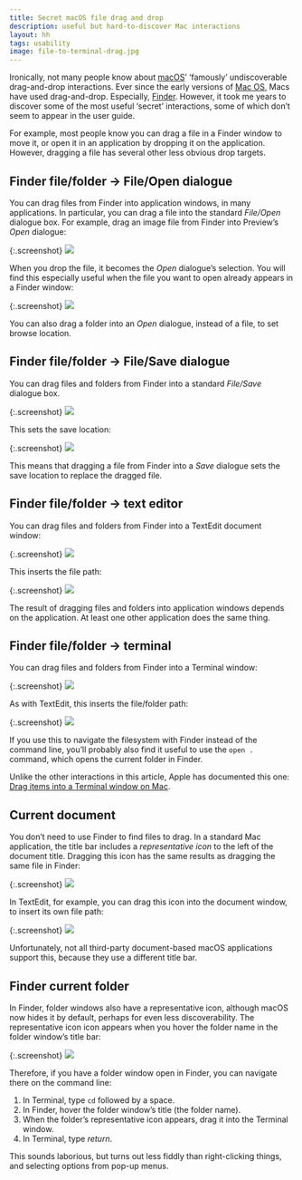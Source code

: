 ```yaml
---
title: Secret macOS file drag and drop
description: useful but hard-to-discover Mac interactions
layout: hh
tags: usability
image: file-to-terminal-drag.jpg
---
```


Ironically, not many people know about [macOS](https://en.wikipedia.org/wiki/MacOS)’
‘famously’ undiscoverable drag-and-drop interactions.
Ever since the early versions of [Mac OS](https://en.wikipedia.org/wiki/Classic_Mac_OS),
Macs have used drag-and-drop.
Especially, [Finder](https://en.wikipedia.org/wiki/Finder_(software)).
However, it took me years to discover some of the most useful ‘secret’ interactions,
some of which don’t seem to appear in the user guide.

For example, most people know you can drag a file in a Finder window to move it,
or open it in an application by dropping it on the application.
However, dragging a file has several other less obvious drop targets.

## Finder file/folder → File/Open dialogue

You can drag files from Finder into application windows, in many applications.
In particular, you can drag a file into the standard _File/Open_ dialogue box.
For example, drag an image file from Finder into Preview’s _Open_ dialogue:

{:.screenshot}
[![](drag-and-drop/file-to-open-dialogue-drag.webp)](drag-and-drop/file-to-open-dialogue-drag.webp)

When you drop the file, it becomes the _Open_ dialogue’s selection.
You will find this especially useful when the file you want to open already appears in a Finder window:

{:.screenshot}
[![](drag-and-drop/file-to-open-dialogue-drop.webp)](drag-and-drop/file-to-open-dialogue-drop.webp)

You can also drag a folder into an _Open_ dialogue, instead of a file,
to set browse location.

## Finder file/folder → File/Save dialogue

You can drag files and folders from Finder into a standard _File/Save_ dialogue box.

{:.screenshot}
[![](drag-and-drop/folder-drag.webp)](drag-and-drop/folder-drag.webp)

This sets the save location:

{:.screenshot}
[![](drag-and-drop/folder-to-save-dialogue-drop.webp)](drag-and-drop/folder-to-save-dialogue-drop.webp)

This means that dragging a file from Finder into a _Save_ dialogue sets the save
location to replace the dragged file.

## Finder file/folder → text editor

You can drag files and folders from Finder into a TextEdit document window:

{:.screenshot}
[![](drag-and-drop/file-to-editor-drag.webp)](drag-and-drop/file-to-editor-drag.webp)

This inserts the file path:

{:.screenshot}
[![](drag-and-drop/file-to-editor-drop.webp)](drag-and-drop/file-to-editor-drop.webp)

The result of dragging files and folders into application windows depends on the application.
At least one other application does the same thing.

## Finder file/folder → terminal

You can drag files and folders from Finder into a Terminal window:

{:.screenshot}
[![](drag-and-drop/file-to-terminal-drag.webp)](drag-and-drop/file-to-terminal-drag.webp)

As with TextEdit, this inserts the file/folder path:

{:.screenshot}
[![](drag-and-drop/file-to-terminal-drop.webp)](drag-and-drop/file-to-terminal-drop.webp)

If you use this to navigate the filesystem with Finder instead of the command line,
you’ll probably also find it useful to use the `open .` command,
which opens the current folder in Finder.

Unlike the other interactions in this article, Apple has documented this one:
[Drag items into a Terminal window on Mac](https://support.apple.com/en-gb/guide/terminal/trml106/mac).

## Current document

You don’t need to use Finder to find files to drag.
In a standard Mac application,
the title bar includes a _representative icon_ to the left of the document title.
Dragging this icon has the same results as dragging the same file in Finder:

{:.screenshot}
[![](drag-and-drop/self-to-editor-drag.webp)](drag-and-drop/self-to-editor-drag.webp)

In TextEdit, for example, you can drag this icon into the document window, to insert its own file path:

{:.screenshot}
[![](drag-and-drop/self-to-editor-drop.webp)](drag-and-drop/self-to-editor-drop.webp)

Unfortunately, not all third-party document-based macOS applications support this,
because they use a different title bar.

## Finder current folder

In Finder, folder windows also have a representative icon,
although macOS now hides it by default, perhaps for even less discoverability.
The representative icon icon appears when you hover the folder name in the folder window’s title bar:

{:.screenshot}
[![](drag-and-drop/folder-self-drag.webp)](drag-and-drop/folder-self-drag.webp)

Therefore, if you have a folder window open in Finder, you can navigate there on the command line:

1. In Terminal, type `cd` followed by a space.
2. In Finder, hover the folder window’s title (the folder name).
3. When the folder’s representative icon appears, drag it into the Terminal window.
4. In Terminal, type _return_.

This sounds laborious, but turns out less fiddly than right-clicking things,
and selecting options from pop-up menus.

